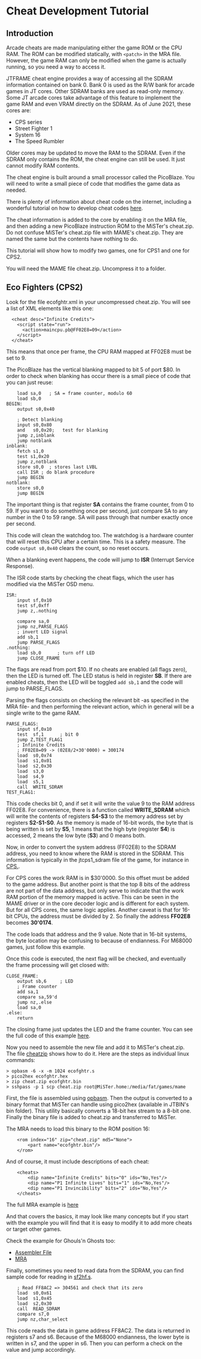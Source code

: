 # Cheat Development Tutorial

## Introduction

Arcade cheats are made manipulating either the game ROM or the CPU RAM. The
ROM can be modified statically, with `<patch>` in the MRA file. However, the
game RAM can only be modified when the game is actually running, so you need
a way to access it.

JTFRAME cheat engine provides a way of accessing all the SDRAM information
contained on bank 0. Bank 0 is used as the R/W bank for arcade games in JT
cores. Other SDRAM banks are used as read-only memory. Some JT arcade cores
take advantage of this feature to implement the game RAM and even VRAM directly
on the SDRAM. As of June 2021, these cores are:

* CPS series
* Street Fighter 1
* System 16
* The Speed Rumbler

Older cores may be updated to move the RAM to the SDRAM. Even if the SDRAM
only contains the ROM, the cheat engine can still be used. It just cannot
modify RAM contents.

The cheat engine is built around a small processor called the PicoBlaze. You
will need to write a small piece of code that modifies the game data as needed.

There is plenty of information about cheat code on the internet, including a
wonderful tutorial on how to develop cheat codes [here](http://cheat.retrogames.com/download/holycheat!.zip).

The cheat information is added to the core by enabling it on the MRA file, and
then adding a new PicoBlaze instruction ROM to the MiSTer's cheat.zip. Do not
confuse MiSTer's cheat.zip file with MAME's cheat.zip. They are named the same
but the contents have nothing to do.

This tutorial will show how to modify two games, one for CPS1 and one for CPS2.

You will need the MAME file cheat.zip. Uncompress it to a folder.

## Eco Fighters (CPS2)

Look for the file ecofghtr.xml in your uncompressed cheat.zip. You will see a
list of XML elements like this one:

```
  <cheat desc="Infinite Credits">
    <script state="run">
      <action>maincpu.pb@FF02E8=09</action>
    </script>
  </cheat>
```

This means that once per frame, the CPU RAM mapped at FF02E8 must be set to 9.

The PicoBlaze has the vertical blanking mapped to bit 5 of port $80. In order to
check when blanking has occur there is a small piece of code that you can just
reuse:

```
    load sa,0   ; SA = frame counter, modulo 60
    load sb,0
BEGIN:
    output s0,0x40

    ; Detect blanking
    input s0,0x80
    and   s0,0x20;   test for blanking
    jump z,inblank
    jump notblank
inblank:
    fetch s1,0
    test s1,0x20
    jump z,notblank
    store s0,0  ; stores last LVBL
    call ISR ; do blank procedure
    jump BEGIN
notblank:
    store s0,0
    jump BEGIN
```

The important thing is that register **SA** contains the frame counter, from
0 to 59. If you want to do something once per second, just compare SA to any
number in the 0 to 59 range. SA will pass through that number exactly once per
second.

This code will clean the watchdog too. The watchdog is a hardware counter that
will reset this CPU after a certain time. This is a safety measure. The code
`output s0,0x40` clears the count, so no reset occurs.

When a blanking event happens, the code will jump to **ISR** (Interrupt Service
Response).

The ISR code  starts by checking the cheat flags, which the user has modified
via the MiSTer OSD menu.

```
ISR:
    input sf,0x10
    test sf,0xff
    jump z,.nothing

    compare sa,0
    jump nz,PARSE_FLAGS
    ; invert LED signal
    add sb,1
    jump PARSE_FLAGS
.nothing:
    load sb,0      ; turn off LED
    jump CLOSE_FRAME
```

The flags are read from port $10. If no cheats are enabled (all flags zero),
then the LED is turned off. The LED status is held in register **SB**. If
there are enabled cheats, then the LED will be toggled `add sb,1` and the
code will jump to PARSE_FLAGS.

Parsing the flags consists on checking the relevant bit -as specified in the
MRA file- and then performing the relevant action, which in general will be
a single write to the game RAM.

```
PARSE_FLAGS:
    input sf,0x10
    test  sf,1      ; bit 0
    jump Z,TEST_FLAG1
    ; Infinite Credits
    ; FF02E8=09 -> (02E8/2+30'0000) = 300174
    load  s0,0x74
    load  s1,0x01
    load  s2,0x30
    load  s3,0
    load  s4,9
    load  s5,1
    call  WRITE_SDRAM
TEST_FLAG1:
```

This code checks bit 0, and if set it will write the value 9 to the RAM
address FF02E8. For convenience, there is a function called **WRITE_SDRAM** which
will write the contents of registers **S4-S3** to the memory address set by
registers **S2-S1-S0**. As the memory is made of 16-bit words, the byte that is
being written is set by **S5**, 1 means that the high byte (register **S4**) is
accessed, 2 means the low byte (**S3**) and 0 means both.

Now, in order to convert the system address (FF02E8) to the SDRAM address, you
need to know where the RAM is stored in the SDRAM. This information is typically
in the jtcps1_sdram file of the game, for instance in [CPS.](https://github.com/jotego/jtcps1/blob/d05f18f8981c55ada00e1b3365848cf9ba4486bb/cores/cps1/hdl/jtcps1_sdram.v#L150).

For CPS cores the work RAM is in $30'0000. So this offset must be added to the
game address. But another point is that the top 8 bits of the address are not
part of the data address, but only serve to indicate that the work RAM portion
of the memory mapped is active. This can be seen in the MAME driver or in the
core decoder logic and is different for each system. But for all CPS cores, the
same logic applies. Another caveat is that for 16-bit CPUs, the address must be
divided by 2. So finally the address **FF02E8** becomes **30'0174**.

The code loads that address and the 9 value. Note that in 16-bit systems, the
byte location may be confusing to because of endianness. For M68000 games, just
follow this example.

Once this code is executed, the next flag will be checked, and eventually the
frame processing will get closed with:

```
CLOSE_FRAME:
    output sb,6     ; LED
    ; Frame counter
    add sa,1
    compare sa,59'd
    jump nz,.else
    load sa,0
.else:
    return
```

The closing frame just updates the LED and the frame counter. You can see the
full code of this example [here](cheat/ecofghtr.s).

Now you need to assemble the new file and add it to MiSTer's cheat.zip. The
file [cheatzip](cheat/cheatzip) shows how to do it. Here are the steps as
individual linux commands:

```
> opbasm -6 -x -m 1024 ecofghtr.s
> pico2hex ecofghtr.hex
> zip cheat.zip ecofghtr.bin
> sshpass -p 1 scp cheat.zip root@MiSTer.home:/media/fat/games/mame
```

First, the file is assembled using [opbasm](https://github.com/kevinpt/opbasm).
Then the output is converted to a binary format that MiSTer can handle using
pico2hex (available in JTBIN's bin folder). This utility basically converts
a 18-bit hex stream to a 8-bit one. Finally the binary file is added to
cheat.zip and transferred to MiSTer.

The MRA needs to load this binary to the ROM position 16:

```
    <rom index="16" zip="cheat.zip" md5="None">
        <part name="ecofghtr.bin"/>
    </rom>
```

And of course, it must include descriptions of each cheat:

```
    <cheats>
        <dip name="Infinite Credits" bits="0" ids="No,Yes"/>
        <dip name="P1 Infinite Lives" bits="1" ids="No,Yes"/>
        <dip name="P1 Invincibility" bits="2" ids="No,Yes"/>
    </cheats>
```

The full MRA example is [here](https://github.com/jotego/jtcps1/blob/master/rom/mra/Eco%20Fighters%20(cheat).mra)

And that covers the basics, it may look like many concepts but if you start
with the example you will find that it is easy to modify it to add more cheats
or target other games.

Check the example for Ghouls'n Ghosts too:

* [Assembler File](cheat/ghouls.s)
* [MRA](https://github.com/jotego/jtcps1/blob/master/rom/mra/Ghouls'n%20Ghosts%20(cheat).mra)

Finally, sometimes you need to read data from the SDRAM, you can find sample
code for reading in [sf2hf.s](cheat/sf2hf.s).

```
    ; Read FF8AC2 => 304561 and check that its zero
    load  s0,0x61
    load  s1,0x45
    load  s2,0x30
    call  READ_SDRAM
    compare s7,0
    jump nz,char_select
```

This code reads the data in game address FF8AC2. The data is returned in
registers s7 and s6. Because of the M68000 endianness, the lower byte is
written in s7, and the upper in s6. Then you can perform a check on the
value and jump accordingly.
